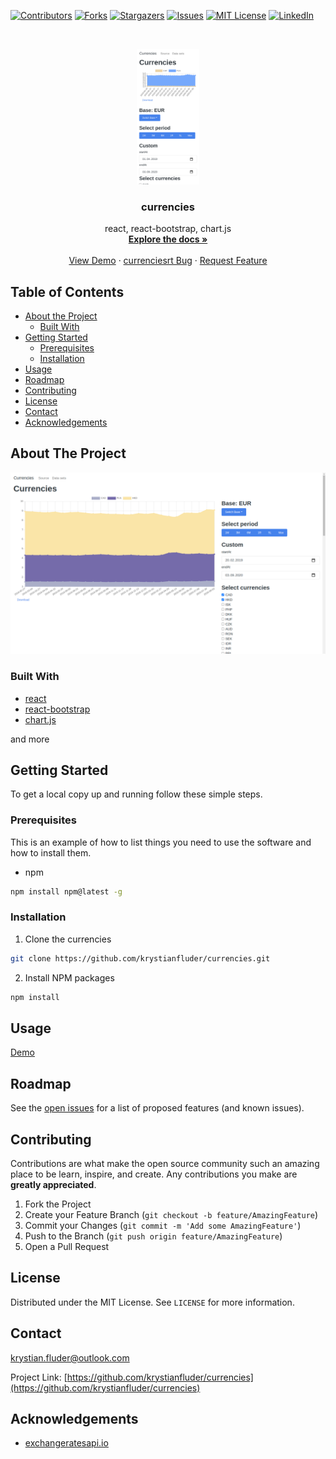 [![Contributors][contributors-shield]][contributors-url]
[![Forks][forks-shield]][forks-url]
[![Stargazers][stars-shield]][stars-url]
[![Issues][issues-shield]][issues-url]
[![MIT License][license-shield]][license-url]
[![LinkedIn][linkedin-shield]][linkedin-url]

<!-- PROJECT LOGO -->
<br />
<p align="center">
  <a href="https://github.com/krystianfluder/currencies">
    <img src="src/images/phone.png" alt="Logo" width="100">
  </a>

  <h3 align="center">currencies</h3>

  <p align="center">
    react, react-bootstrap, chart.js
    <br />
    <a href="https://github.com/krystianfluder/currencies"><strong>Explore the docs »</strong></a>
    <br />
    <br />
    <a href="https://github.com/krystianfluder/currencies">View Demo</a>
    ·
    <a href="https://github.com/krystianfluder/currencies/issues">currenciesrt Bug</a>
    ·
    <a href="https://github.com/krystianfluder/currencies/issues">Request Feature</a>
  </p>
</p>

<!-- TABLE OF CONTENTS -->

## Table of Contents

- [About the Project](#about-the-project)
  - [Built With](#built-with)
- [Getting Started](#getting-started)
  - [Prerequisites](#prerequisites)
  - [Installation](#installation)
- [Usage](#usage)
- [Roadmap](#roadmap)
- [Contributing](#contributing)
- [License](#license)
- [Contact](#contact)
- [Acknowledgements](#acknowledgements)

<!-- ABOUT THE PROJECT -->

## About The Project

[![Product Name Screen Shot][product-screenshot]](https://github.com/krystianfluder/currencies)

### Built With

- [react](https://reactjs.org/)
- [react-bootstrap](https://react-bootstrap.github.io/)
- [chart.js](https://www.chartjs.org/)

and more

<!-- GETTING STARTED -->

## Getting Started

To get a local copy up and running follow these simple steps.

### Prerequisites

This is an example of how to list things you need to use the software and how to install them.

- npm

```sh
npm install npm@latest -g
```

### Installation

1. Clone the currencies

```sh
git clone https://github.com/krystianfluder/currencies.git
```

2. Install NPM packages

```sh
npm install
```

<!-- USAGE EXAMPLES -->

## Usage

[Demo](https://example.com)

<!-- ROADMAP -->

## Roadmap

See the [open issues](https://github.com/krystianfluder/currencies/issues) for a list of proposed features (and known issues).

<!-- CONTRIBUTING -->

## Contributing

Contributions are what make the open source community such an amazing place to be learn, inspire, and create. Any contributions you make are **greatly appreciated**.

1. Fork the Project
2. Create your Feature Branch (`git checkout -b feature/AmazingFeature`)
3. Commit your Changes (`git commit -m 'Add some AmazingFeature'`)
4. Push to the Branch (`git push origin feature/AmazingFeature`)
5. Open a Pull Request

<!-- LICENSE -->

## License

Distributed under the MIT License. See `LICENSE` for more information.

<!-- CONTACT -->

## Contact

krystian.fluder@outlook.com

Project Link: [https://github.com/krystianfluder/currencies](https://github.com/krystianfluder/currencies)

<!-- ACKNOWLEDGEMENTS -->

## Acknowledgements

- [exchangeratesapi.io](https://exchangeratesapi.io/)

<!-- MARKDOWN LINKS & IMAGES -->
<!-- https://www.markdownguide.org/basic-syntax/#reference-style-links -->

[contributors-shield]: https://img.shields.io/github/contributors/krystianfluder/currencies.svg?style=flat-square
[contributors-url]: https://github.com/krystianfluder/currencies/graphs/contributors
[forks-shield]: https://img.shields.io/github/forks/krystianfluder/currencies.svg?style=flat-square
[forks-url]: https://github.com/krystianfluder/currencies/network/members
[stars-shield]: https://img.shields.io/github/stars/krystianfluder/currencies.svg?style=flat-square
[stars-url]: https://github.com/krystianfluder/currencies/stargazers
[issues-shield]: https://img.shields.io/github/issues/krystianfluder/currencies.svg?style=flat-square
[issues-url]: https://github.com/krystianfluder/currencies/issues
[license-shield]: https://img.shields.io/github/license/krystianfluder/currencies.svg?style=flat-square
[license-url]: https://github.com/krystianfluder/currencies/blob/master/LICENSE.txt
[linkedin-shield]: https://img.shields.io/badge/-LinkedIn-black.svg?style=flat-square&logo=linkedin&colorB=555
[linkedin-url]: https://linkedin.com/in/krystianfluder
[product-screenshot]: src/images/full.png
